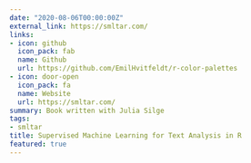 ```yaml
---
date: "2020-08-06T00:00:00Z"
external_link: https://smltar.com/
links:
- icon: github
  icon_pack: fab
  name: Github
  url: https://github.com/EmilHvitfeldt/r-color-palettes
- icon: door-open
  icon_pack: fa
  name: Website
  url: https://smltar.com/
summary: Book written with Julia Silge
tags:
- smltar
title: Supervised Machine Learning for Text Analysis in R
featured: true
---
```

